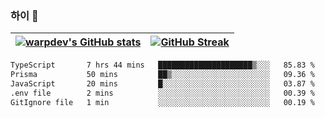 
### 하이 👋
[![warpdev's GitHub stats](https://github-readme-stats.vercel.app/api?username=warpdev&show_icons=true&theme=vue-dark)](#) |[![GitHub Streak](https://github-readme-streak-stats.herokuapp.com/?user=warpdev&theme=dark)](#)
--- | --- |
<!--START_SECTION:waka-->

```txt
TypeScript       7 hrs 44 mins   █████████████████████▒░░░   85.83 %
Prisma           50 mins         ██▒░░░░░░░░░░░░░░░░░░░░░░   09.36 %
JavaScript       20 mins         █░░░░░░░░░░░░░░░░░░░░░░░░   03.87 %
.env file        2 mins          ░░░░░░░░░░░░░░░░░░░░░░░░░   00.39 %
GitIgnore file   1 min           ░░░░░░░░░░░░░░░░░░░░░░░░░   00.19 %
```

<!--END_SECTION:waka-->

<!--
**warpdev/warpdev** is a ✨ _special_ ✨ repository because its `README.md` (this file) appears on your GitHub profile.

Here are some ideas to get you started:

- 🔭 I’m currently working on ...
- 🌱 I’m currently learning ...
- 👯 I’m looking to collaborate on ...
- 🤔 I’m looking for help with ...
- 💬 Ask me about ...
- 📫 How to reach me: ...
- 😄 Pronouns: ...
- ⚡ Fun fact: ...
-->

